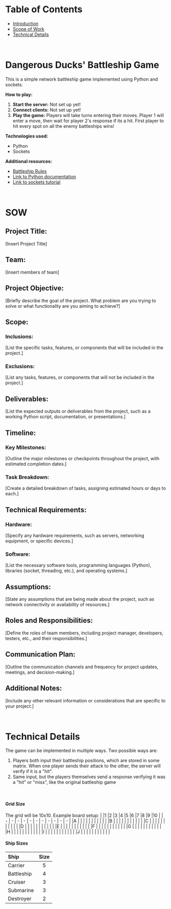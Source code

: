 # Table of Contents
- [Introduction](#title)
- [Scope of Work](#sow)
- [Technical Details](#technical-details)

<br/>

# Dangerous Ducks' Battleship Game <a name="title"></a>

This is a simple network battleship game implemented using Python and sockets. 

**How to play:**
1. **Start the server:** Not set up yet!
2. **Connect clients:** Not set up yet!
3. **Play the game:** Players will take turns entering their moves. Player 1 will enter a move, then wait for player 2's response if its a hit. First player to hit every spot on all the enemy battleships wins!

**Technologies used:**
* Python
* Sockets

**Additional resources:**
* [Battleship Rules](https://www.hasbro.com/common/instruct/battleship.pdf)
* [Link to Python documentation](https://docs.python.org/3/)
* [Link to sockets tutorial](https://docs.python.org/3/howto/sockets.html)

<br/>

# SOW
## Project Title:
[Insert Project Title]

## Team:
[Insert members of team]

## Project Objective:
[Briefly describe the goal of the project. What problem are you trying to solve or what functionality are you aiming to achieve?]

## Scope:
### Inclusions:
[List the specific tasks, features, or components that will be included in the project.]
### Exclusions:
[List any tasks, features, or components that will not be included in the project.]
## Deliverables:
[List the expected outputs or deliverables from the project, such as a working Python script, documentation, or presentations.]
## Timeline:
### Key Milestones:
[Outline the major milestones or checkpoints throughout the project, with estimated completion dates.]
### Task Breakdown:
[Create a detailed breakdown of tasks, assigning estimated hours or days to each.]
## Technical Requirements:
### Hardware:
[Specify any hardware requirements, such as servers, networking equipment, or specific devices.]
### Software:
[List the necessary software tools, programming languages (Python), libraries (socket, threading, etc.), and operating systems.]
## Assumptions:
[State any assumptions that are being made about the project, such as network connectivity or availability of resources.]
## Roles and Responsibilities:
[Define the roles of team members, including project manager, developers, testers, etc., and their responsibilities.]
## Communication Plan:
[Outline the communication channels and frequency for project updates, meetings, and decision-making.]
## Additional Notes:
[Include any other relevant information or considerations that are specific to your project.]

<br/>

# Technical Details
The game can be implemented in multiple ways. Two possible ways are:
  1. Players both input their battleship positions, which are stored in some matrix. When one player sends their attack to the other, the server will verify if it is a "hit".
  2. Same input, but the players themselves send a response verifying it was a "hit" or "miss", like the original battleship game

<br/>

#### Grid Size
The grid will be 10x10.
Example board setup:
| |1 |2 |3 |4 |5 |6 |7 |8 |9 |10 |
| - | - | - | - | - | - | - | - | - | - | - |
|A | | | | | | | | | | |
|B | | | | | | | | | | |
|C | | | | | | | | | | |
|D | | | | | | | | | | |
|E | | | | | | | | | | |
|F | | | | | | | | | | |
|G | | | | | | | | | | |
|H | | | | | | | | | | |
|I | | | | | | | | | | |
|J | | | | | | | | | | |

#### Ship Sizes
| Ship              |   Size   |
| :---------------- | :------: |
| Carrier | 5 |
| Battleship | 4 | 
| Cruiser | 3 | 
| Submarine | 3 |
| Destroyer | 2 |

